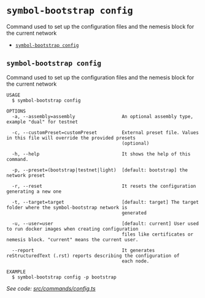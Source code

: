 `symbol-bootstrap config`
=========================

Command used to set up the configuration files and the nemesis block for the current network

* [`symbol-bootstrap config`](#symbol-bootstrap-config)

## `symbol-bootstrap config`

Command used to set up the configuration files and the nemesis block for the current network

```
USAGE
  $ symbol-bootstrap config

OPTIONS
  -a, --assembly=assembly                 An optional assembly type, example "dual" for testnet

  -c, --customPreset=customPreset         External preset file. Values in this file will override the provided presets
                                          (optional)

  -h, --help                              It shows the help of this command.

  -p, --preset=(bootstrap|testnet|light)  [default: bootstrap] the network preset

  -r, --reset                             It resets the configuration generating a new one

  -t, --target=target                     [default: target] The target folder where the symbol-bootstrap network is
                                          generated

  -u, --user=user                         [default: current] User used to run docker images when creating configuration
                                          files like certificates or nemesis block. "current" means the current user.

  --report                                It generates reStructuredText (.rst) reports describing the configuration of
                                          each node.

EXAMPLE
  $ symbol-bootstrap config -p bootstrap
```

_See code: [src/commands/config.ts](../src/commands/config.ts)_
